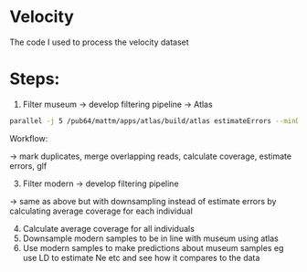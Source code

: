 # Velocity
The code I used to process the velocity dataset


# Steps:

1) Filter museum -> develop filtering pipeline -> Atlas
```bash
parallel -j 5 /pub64/mattm/apps/atlas/build/atlas estimateErrors --minDeltaLL 0.1 --fasta /pub64/mattm/velocity/sequence_files/Hesperia_comma/reference/GCA_905404135.1.fasta --bam {} ::: /pub64/mattm/velocity/sequence_files/Hesperia_comma/marked_duplicates/*.bam
```
Workflow:

-> mark duplicates, merge overlapping reads, calculate coverage, estimate errors, glf


3) Filter modern -> develop filtering pipeline

-> same as above but with downsampling instead of estimate errors by calculating average coverage for each individual

4) Calculate average coverage for all individuals
5) Downsample modern samples to be in line with museum using atlas
6) Use modern samples to make predictions about museum samples eg use LD to estimate Ne etc and see how it compares to the data
